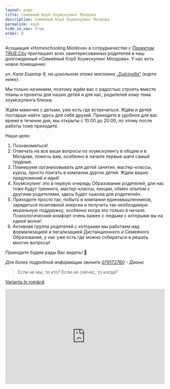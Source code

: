 ```yaml
---
layout: page
title: Семейный Клуб Хоумскулинг Молдова
description: Семейный Клуб Хоумскулинг Молдова
permalink: клуб
hide_in_nav: true
order: 0
---
```


Асоциация «Homeschooling Moldova» в сотрудничестве с [Проектом
TRUE.City](https://www.facebook.com/TrueCity.md/) приглашает всех
заинтересованных родителей в наш долгожданный «Семейный Клуб Хоумскулинг
Молдова». У нас есть новое помещение:

<address>
ул. Каля Ешилор 9, на цокольном этаже магазина
<a href="https://dulcinella.md">„Dulcinella”</a>
(карта ниже).
</address>

Мы только начинаем, поэтому ждём вас с радостью строить вместе планы и проекты
для наших детей и для нас, родителей кому тема хоумскулинга близка.

Ждём мамочек с детьми, уже есть где встречаться. Ждём и детей постарше найти
здесь для себя друзей. Приходите в удобное для вас время в течение дня, мы
открыты с 10:00 до 20:00, по этому после работы тоже приходите.

Наши цели:

1. Познакомиться!
2. Отвечать на все ваши вопросы по хоумскулингу в общем и в Молдове, помочь вам,
   особенно в начале первые шаги самый трудные.
3. Планируем организовывать для детей занятия, мастер-классы, курсы, просто
   поигать в компании дургих детей. Ждем ваших предложений и идей!
4. Хоумскулинг это в первую очередь Образование родителей, для нас тоже будут
   тренинги, мастер-классы, лекции, обмен опытом с другими родителями, здесь
   будет «школа для родителей».
5. Приходите просто так, побыть в компании единомышленников, зарядиться
   позитивной энергии и получить так необходимую моральную поддержку, особенно
   когда это только в начале. Психологический комфорт очень важен с людьми
   с которыми вы на одной волне!
6. Активная группа родителей с которыми мы работаем над формализацией
   и легализацией Дистанционного и Семейного Образования, у нас уже есть где
   можно собираться и решать многие вопросы!

Приходите будем рады Вас видеть! 🙂

_Для более подробной информации звоните <a href="tel:+37379172760">079172760</a> - Диана_

> Если не мы, то кто? Если не сейчас, то когда?

<a href="{% link pages/club.md %}" lang="ro" class="translation-link
bottom">Varianta în română</a>

<iframe src="https://www.google.com/maps/embed?pb=!1m18!1m12!1m3!1d2719.1156156167062!2d28.805751315610888!3d47.03796207915109!2m3!1f0!2f0!3f0!3m2!1i1024!2i768!4f13.1!3m3!1m2!1s0x0%3A0x3137bf2c2d9f11fb!2sDulcinella!5e0!3m2!1sen!2s!4v1546175258398" width="100%" height="300" frameborder="0" style="border:0" allowfullscreen></iframe>
